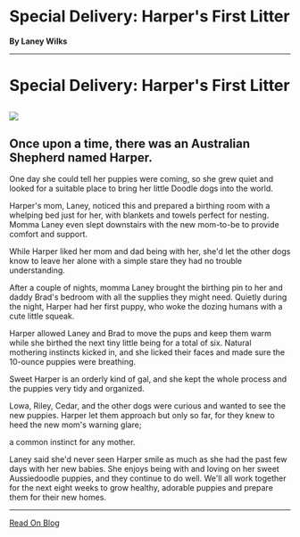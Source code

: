 # Special Delivery: Harper's First Litter

**By Laney Wilks**

---

# Special Delivery: Harper's First Litter

##   

![](https://static.wixstatic.com/media/4917f1_9fd1d365045646d3a2b21cfe5fb7e1d3~mv2.jpg/v1/fill/w_900,h_824,al_c,q_85,usm_0.66_1.00_0.01,enc_auto/4917f1_9fd1d365045646d3a2b21cfe5fb7e1d3~mv2.jpg)

  

## Once upon a time, there was an Australian Shepherd named Harper.

  

One day she could tell her puppies were coming, so she grew quiet and looked for a suitable place to bring her little Doodle dogs into the world.

  

Harper's mom, Laney, noticed this and prepared a birthing room with a whelping bed just for her, with blankets and towels perfect for nesting. Momma Laney even slept downstairs with the new mom-to-be to provide comfort and support.

  

While Harper liked her mom and dad being with her, she'd let the other dogs know to leave her alone with a simple stare they had no trouble understanding.

  

After a couple of nights, momma Laney brought the birthing pin to her and daddy Brad's bedroom with all the supplies they might need. Quietly during the night, Harper had her first puppy, who woke the dozing humans with a cute little squeak.

  

Harper allowed Laney and Brad to move the pups and keep them warm while she birthed the next tiny little being for a total of six. Natural mothering instincts kicked in, and she licked their faces and made sure the 10-ounce puppies were breathing.

  

Sweet Harper is an orderly kind of gal, and she kept the whole process and the puppies very tidy and organized.

  

Lowa, Riley, Cedar, and the other dogs were curious and wanted to see the new puppies. Harper let them approach but only so far, for they knew to heed the new mom's warning glare;

a common instinct for any mother.

  

Laney said she'd never seen Harper smile as much as she had the past few days with her new babies. She enjoys being with and loving on her sweet Aussiedoodle puppies, and they continue to do well. We'll all work together for the next eight weeks to grow healthy, adorable puppies and prepare them for their new homes.

---

[Read On Blog](https://www.fineanddandyaussiedoodles.com/post/special-delivery-harper-s-first-litter)